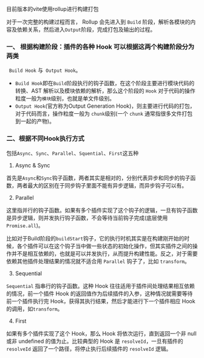 目前版本的vite使用rollup进行构建打包

对于一次完整的构建过程而言， Rollup 会先进入到 `Build` 阶段，解析各模块的内容及依赖关系，然后进入`Output`阶段，完成打包及输出的过程。

### 一、 根据构建阶段：插件的各种 Hook 可以根据这两个构建阶段分为两类
` Build Hook` 与` Output Hook`。

* `Build Hook`即在`Build`阶段执行的钩子函数，在这个阶段主要进行模块代码的转换、AST 解析以及模块依赖的解析，那么这个阶段的 `Hook` 对于代码的操作粒度一般为`模块`级别，也就是单文件级别。
* `Output Hook`(官方称为Output Generation Hook)，则主要进行代码的打包，对于代码而言，操作粒度一般为 `chunk`级别(一个 `chunk` 通常指很多文件打包到一起的产物)。

### 二、根据不同Hook执行方式
包括`Async`、`Sync`、`Parallel`、`Squential`、`First`这五种

1. Async & Sync

首先是`Async`和`Sync`钩子函数，两者其实是相对的，分别代表异步和同步的钩子函数，两者最大的区别在于同步钩子里面不能有异步逻辑，而异步钩子可以有。

2. Parallel

这里指并行的钩子函数。如果有多个插件实现了这个钩子的逻辑，一旦有钩子函数是异步逻辑，则并发执行钩子函数，不会等待当前钩子完成(底层使用 `Promise.all`)。

比如对于Build阶段的`buildStart`钩子，它的执行时机其实是在构建刚开始的时候，各个插件可以在这个钩子当中做一些状态的初始化操作，但其实插件之间的操作并不是相互依赖的，也就是可以并发执行，从而提升构建性能。反之，对于需要依赖其他插件处理结果的情况就不适合用 `Parallel` 钩子了，比如 `transform`。

3. Sequential

`Sequential` 指串行的钩子函数。这种 Hook 往往适用于插件间处理结果相互依赖的情况，前一个插件 Hook 的返回值作为后续插件的入参，这种情况就需要等待前一个插件执行完 Hook，获得其执行结果，然后才能进行下一个插件相应 Hook 的调用，如`transform`。

4. First

如果有多个插件实现了这个 Hook，那么 Hook 将依次运行，直到返回一个非 null 或非 undefined 的值为止。比较典型的 Hook 是 `resolveId`，一旦有插件的 `resolveId` 返回了一个路径，将停止执行后续插件的 `resolveId` 逻辑。